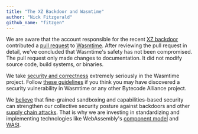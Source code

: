 ```yaml
---
title: "The XZ Backdoor and Wasmtime"
author: "Nick Fitzgerald"
github_name: "fitzgen"
---
```


We are aware that the account responsible for the recent [XZ backdoor]
contributed a [pull request] to [Wasmtime]. After reviewing the pull request in
detail, we've concluded that Wasmtime's safety has not been compromised. The
pull request only made changes to documentation. It did not modify source code,
build systems, or binaries.

We take [security and correctness] extremely seriously in the Wasmtime
project. Follow [these guidelines] if you think you may have discovered a
security vulnerability in Wasmtime or any other Bytecode Alliance project.

We [believe] that fine-grained sandboxing and capabilities-based security can
strengthen our collective security posture against backdoors and other [supply
chain attacks]. That is why we are investing in standardizing and implementing
technologies like WebAssembly's [component model] and [WASI].

[XZ backdoor]: https://en.wikipedia.org/wiki/XZ_Utils_backdoor
[pull request]: https://github.com/bytecodealliance/wasmtime/pull/6839
[Wasmtime]: https://wasmtime.dev/
[security and correctness]: https://bytecodealliance.org/articles/security-and-correctness-in-wasmtime
[these guidelines]: https://bytecodealliance.org/security#reporting-a-security-bug-in-a-bytecode-alliance-project
[believe]: https://bytecodealliance.org/about
[supply chain attacks]: https://en.wikipedia.org/wiki/Supply_chain_attack
[component model]: https://component-model.bytecodealliance.org/
[WASI]: https://wasi.dev/
